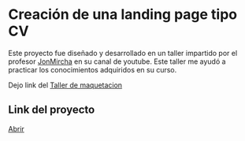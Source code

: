 # Creación de una landing page tipo CV

Este proyecto fue diseñado y desarrollado en un taller impartido por el profesor [JonMircha](https://jonmircha.com) en su canal de youtube. Este taller me ayudó a practicar los conocimientos adquiridos en su curso. 

Dejo link del [Taller de maquetacion](https://www.youtube.com/watch?v=ErtR07GLq54&list=PLvq-jIkSeTUbf3LXzO2QQa3P-oRMcrTAp)

## Link del proyecto
[Abrir](https://miktl.github.io/LandingPage-CV/Portafilio-CV/)